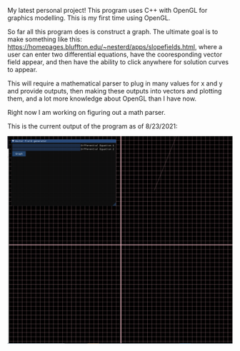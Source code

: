 My latest personal project! This program uses C++ with OpenGL for graphics modelling. This is my first time using OpenGL.

So far all this program does is construct a graph. The ultimate goal is to make something like this: https://homepages.bluffton.edu/~nesterd/apps/slopefields.html, where a user can enter two differential equations, have the cooresponding vector field appear, and then have the ability to click anywhere for solution curves to appear. 

This will require a mathematical parser to plug in many values for x and y and provide outputs, then making these outputs into vectors and plotting them, and a lot more knowledge about OpenGL than I have now.

Right now I am working on figuring out a math parser.

This is the current output of the program as of 8/23/2021:

![Basic map](Diff_Equ/Untitled.png)
